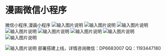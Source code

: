 # 漫画微信小程序
微信小程序,漫画小程序 
![输入图片说明](https://images.gitee.com/uploads/images/2020/1031/115528_87ce5140_2313788.jpeg "首页.jpg")
![输入图片说明](https://images.gitee.com/uploads/images/2020/1031/115545_821765d9_2313788.jpeg "个人中心.jpg")
![输入图片说明](https://images.gitee.com/uploads/images/2020/1031/115555_c37fcd2a_2313788.jpeg "分类页.jpg")
![输入图片说明](https://images.gitee.com/uploads/images/2020/1031/115604_93f830d0_2313788.jpeg "详情页.jpg")
![输入图片说明](https://images.gitee.com/uploads/images/2020/1031/115618_44ca7305_2313788.jpeg "目录页.jpg")
![输入图片说明](https://images.gitee.com/uploads/images/2020/1031/115640_7cfc228d_2313788.jpeg "任务记录页.jpg")
![输入图片说明](https://images.gitee.com/uploads/images/2020/1031/115715_23cbab7e_2313788.png "意见反馈.png")
![输入图片说明](https://images.gitee.com/uploads/images/2020/1031/115802_286f6696_2313788.jpeg "漫画管理.jpg")

![输入图片说明](https://images.gitee.com/uploads/images/2020/1031/122423_f17921de_2313788.jpeg "微信图片_20201031082115.jpg")
部署搭建上线，详情咨询微信：DP6683007 QQ：1193447180

